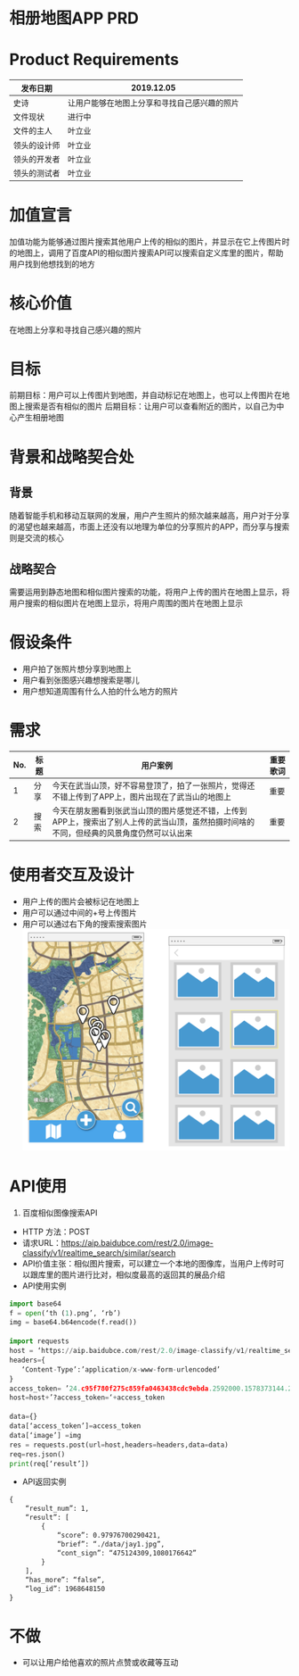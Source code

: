 # 相册地图APP PRD
# Product Requirements
|发布日期|2019.12.05|
|---|---|
|史诗|让用户能够在地图上分享和寻找自己感兴趣的照片|
|文件现状|进行中|
|文件的主人|叶立业|
|领头的设计师|叶立业|
|领头的开发者|叶立业|
|领头的测试者|叶立业|


# 加值宣言
加值功能为能够通过图片搜索其他用户上传的相似的图片，并显示在它上传图片时的地图上，调用了百度API的相似图片搜索API可以搜索自定义库里的图片，帮助用户找到他想找到的地方
# 核心价值
在地图上分享和寻找自己感兴趣的照片

# 目标
前期目标：用户可以上传图片到地图，并自动标记在地图上，也可以上传图片在地图上搜索是否有相似的图片
后期目标：让用户可以查看附近的图片，以自己为中心产生相册地图

# 背景和战略契合处
## 背景
随着智能手机和移动互联网的发展，用户产生照片的频次越来越高，用户对于分享的渴望也越来越高，市面上还没有以地理为单位的分享照片的APP，而分享与搜索则是交流的核心
## 战略契合
需要运用到静态地图和相似图片搜索的功能，将用户上传的图片在地图上显示，将用户搜索的相似图片在地图上显示，将用户周围的图片在地图上显示
# 假设条件
* 用户拍了张照片想分享到地图上
* 用户看到张图感兴趣想搜索是哪儿
* 用户想知道周围有什么人拍的什么地方的照片
# 需求
|No.|标题|用户案例|重要歌词|
|---|---|---|---|
|1|分享|今天在武当山顶，好不容易登顶了，拍了一张照片，觉得还不错上传到了APP上，图片出现在了武当山的地图上|重要|
|2|搜索|今天在朋友圈看到张武当山顶的图片感觉还不错，上传到APP上，搜索出了别人上传的武当山顶，虽然拍摄时间啥的不同，但经典的风景角度仍然可以认出来|重要|

#  使用者交互及设计
* 用户上传的图片会被标记在地图上
* 用户可以通过中间的+号上传图片
* 用户可以通过右下角的搜索搜索图片
![APP界面](https://github.com/yly49930454/final_APP/blob/master/media/%E6%88%AA%E5%B1%8F2019-12-11%E4%B8%8A%E5%8D%8810.19.40.png)
# API使用
1. 百度相似图像搜索API
* HTTP 方法：POST
* 请求URL：https://aip.baidubce.com/rest/2.0/image-classify/v1/realtime_search/similar/search
* API价值主张：相似图片搜索，可以建立一个本地的图像库，当用户上传时可以跟库里的图片进行比对，相似度最高的返回其的展品介绍
* API使用实例
``` python
import base64
f = open(‘th (1).png’, ‘rb’)
img = base64.b64encode(f.read())

import requests
host = ‘https://aip.baidubce.com/rest/2.0/image-classify/v1/realtime_search/similar/search’
headers={
   ‘Content-Type’:’application/x-www-form-urlencoded’
}
access_token= ’24.c95f780f275c859fa0463438cdc9ebda.2592000.1578373144.282335-17966623’
host=host+’?access_token=‘+access_token

data={}
data[‘access_token’]=access_token
data[‘image’] =img
res = requests.post(url=host,headers=headers,data=data)
req=res.json()
print(req[‘result’])
```
* API返回实例
``` 
{
    “result_num”: 1,
    “result”: [
        {
            “score”: 0.97976700290421,
            “brief”: “./data/jay1.jpg”,
            “cont_sign”: “475124309,1080176642”
        }
    ],
	“has_more”: “false”,
    “log_id”: 1968648150
}
```

# 不做
* 可以让用户给他喜欢的照片点赞或收藏等互动
